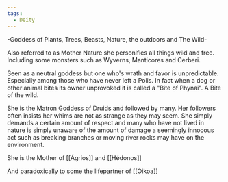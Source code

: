 ```yaml
---
tags:
  - Deity
---
```

-Goddess of Plants, Trees, Beasts, Nature, the outdoors and The Wild-

Also referred to as Mother Nature she personifies all things wild and free. Including some monsters such as Wyverns, Manticores and Cerberi.

Seen as a neutral goddess but one who's wrath  and favor is unpredictable. Especially among those who have never left a Polis. In fact when a dog or other animal bites its owner unprovoked it is called a "Bite of Phynai". A Bite of the wild.

She is the Matron Goddess of Druids and followed by many. Her followers often insists her whims are not as strange as they may seem. She simply demands a certain amount of respect and many who have not lived in nature is simply unaware of the amount of damage a seemingly innocous act such as breaking branches or moving river rocks may have on the environment.

She is the Mother of [[Ágrios]] and [[Hédonos]]

And paradoxically to some the lifepartner of [[Oikoa]]